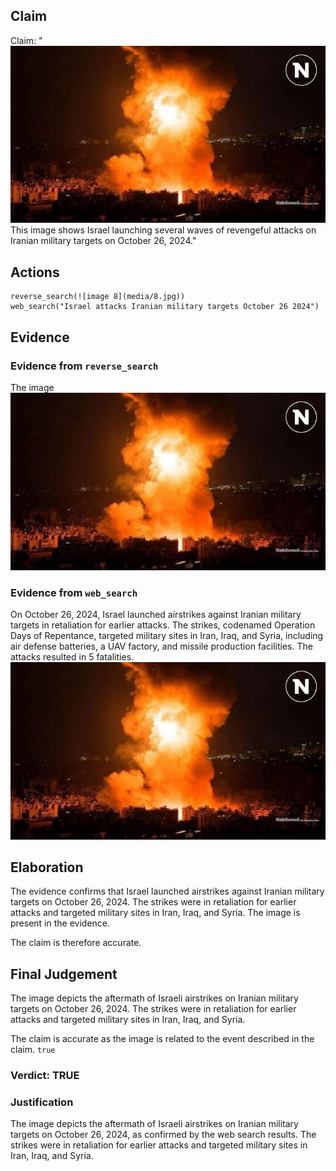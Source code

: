 ## Claim
Claim: "![image 8](media/8.jpg) This image shows Israel launching several waves of revengeful attacks on Iranian military targets on October 26, 2024."

## Actions
```
reverse_search(![image 8](media/8.jpg))
web_search("Israel attacks Iranian military targets October 26 2024")
```

## Evidence
### Evidence from `reverse_search`
The image ![image 8](media/8.jpg)

### Evidence from `web_search`
On October 26, 2024, Israel launched airstrikes against Iranian military targets in retaliation for earlier attacks. The strikes, codenamed Operation Days of Repentance, targeted military sites in Iran, Iraq, and Syria, including air defense batteries, a UAV factory, and missile production facilities. The attacks resulted in 5 fatalities. ![image 8](media/8.jpg)

## Elaboration
The evidence confirms that Israel launched airstrikes against Iranian military targets on October 26, 2024. The strikes were in retaliation for earlier attacks and targeted military sites in Iran, Iraq, and Syria. The image is present in the evidence.

The claim is therefore accurate.


## Final Judgement
The image depicts the aftermath of Israeli airstrikes on Iranian military targets on October 26, 2024. The strikes were in retaliation for earlier attacks and targeted military sites in Iran, Iraq, and Syria.

The claim is accurate as the image is related to the event described in the claim. `true`

### Verdict: TRUE

### Justification
The image depicts the aftermath of Israeli airstrikes on Iranian military targets on October 26, 2024, as confirmed by the web search results. The strikes were in retaliation for earlier attacks and targeted military sites in Iran, Iraq, and Syria.
